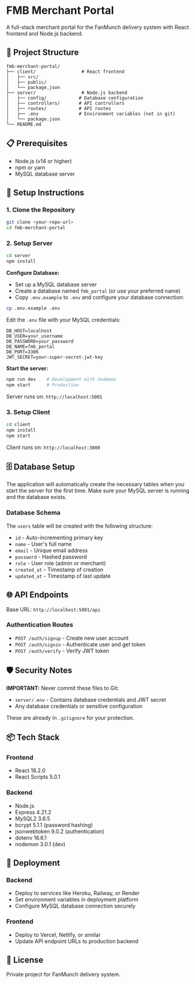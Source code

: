 # FMB Merchant Portal

A full-stack merchant portal for the FanMunch delivery system with React frontend and Node.js backend.

## 🚀 Project Structure

```
fmb-merchant-portal/
├── client/                 # React frontend
│   ├── src/
│   ├── public/
│   └── package.json
├── server/                 # Node.js backend
│   ├── config/            # Database configuration
│   ├── controllers/       # API controllers
│   ├── routes/            # API routes
│   ├── .env               # Environment variables (not in git)
│   └── package.json
└── README.md
```

## 📋 Prerequisites

- Node.js (v14 or higher)
- npm or yarn
- MySQL database server

## 🔧 Setup Instructions

### 1. Clone the Repository

```bash
git clone <your-repo-url>
cd fmb-merchant-portal
```

### 2. Setup Server

```bash
cd server
npm install
```

**Configure Database:**
- Set up a MySQL database server
- Create a database named `fmb_portal` (or use your preferred name)
- Copy `.env.example` to `.env` and configure your database connection:

```bash
cp .env.example .env
```

Edit the `.env` file with your MySQL credentials:
```
DB_HOST=localhost
DB_USER=your_username
DB_PASSWORD=your_password
DB_NAME=fmb_portal
DB_PORT=3306
JWT_SECRET=your-super-secret-jwt-key
```

**Start the server:**
```bash
npm run dev    # Development with nodemon
npm start      # Production
```

Server runs on: `http://localhost:5001`

### 3. Setup Client

```bash
cd client
npm install
npm start
```

Client runs on: `http://localhost:3000`

## 🗄️ Database Setup

The application will automatically create the necessary tables when you start the server for the first time. Make sure your MySQL server is running and the database exists.

### Database Schema

The `users` table will be created with the following structure:
- `id` - Auto-incrementing primary key
- `name` - User's full name
- `email` - Unique email address
- `password` - Hashed password
- `role` - User role (admin or merchant)
- `created_at` - Timestamp of creation
- `updated_at` - Timestamp of last update

## 🌐 API Endpoints

Base URL: `http://localhost:5001/api`

### Authentication Routes

- `POST /auth/signup` - Create new user account
- `POST /auth/signin` - Authenticate user and get token
- `POST /auth/verify` - Verify JWT token

## 🛡️ Security Notes

**IMPORTANT:** Never commit these files to Git:
- `server/.env` - Contains database credentials and JWT secret
- Any database credentials or sensitive configuration

These are already in `.gitignore` for your protection.

## 📦 Tech Stack

### Frontend
- React 18.2.0
- React Scripts 5.0.1

### Backend
- Node.js
- Express 4.21.2
- MySQL2 3.6.5
- bcrypt 5.1.1 (password hashing)
- jsonwebtoken 9.0.2 (authentication)
- dotenv 16.6.1
- nodemon 3.0.1 (dev)

## 🚀 Deployment

### Backend
- Deploy to services like Heroku, Railway, or Render
- Set environment variables in deployment platform
- Configure MySQL database connection securely

### Frontend
- Deploy to Vercel, Netlify, or similar
- Update API endpoint URLs to production backend

## 📝 License

Private project for FanMunch delivery system.
